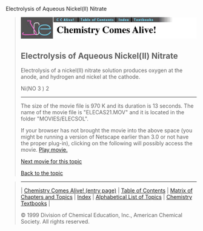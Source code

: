 





 Electrolysis of Aqueous Nickel(II) Nitrate
 



> ![Chemistry Comes Alive!](ccahead.gif)
> 
> 
> 
> 
> 
> 
> 
> 
> 
> ## Electrolysis of Aqueous Nickel(II) Nitrate
> 
> 
> 
> 
> 
> 
> 
> 
>   
> 
> 
> 
> 
> 
>  Electrolysis of a nickel(II) nitrate solution produces oxygen at the anode, 
and hydrogen and nickel at the cathode.
>  
> 
> 
> 
>  Ni(NO
>  3 
>  )
>  2 
> 
> 
> 
> 
> 
> 
> 
> 
> ---
> 
> 
>  The size of the movie file is 970 K and its duration is 13 seconds. 
The name of the movie file is "ELECAS21.MOV" 
and it is located in the folder "MOVIES/ELECSOL".
>  
> 
> 
> 
>  If your browser has not brought the movie into the above space
(you might be running a version of Netscape earlier than 3.0 or
not have the proper plug-in), clicking on the following will
possibly access the movie.
>  [Play movie.](../../MOVIES/ELECSOL/ELECAS21.MOV) 
> 
> 
> 
> 
> [Next movie for this topic](../../MVHTM/ELECSOL/ELECAS22.HTM) 
> 
> 
> 
> 
> 
> 
> 
> [Back to the topic](../../MAIN/ELECSOL/PAGE1.HTM)



> ---
> 
> 
>  |
>  [Chemistry Comes Alive! (entry page)](../../INDEX.HTM) 
>  |
>  [Table of Contents](../../CONTENTS.HTM) 
>  |
>  [Matrix of Chapters and Topics](../../MATRIX.HTM) 
>  |
>  [Index](../../WORDS.HTM) 
>  |
>  [Alphabetical List of Topics](../../ALPHATOP.HTM) 
>  |
>  [Chemistry Textbooks](../../BOOKS.HTM) 
>  |
>  
>  © 1999 Division of Chemical Education, Inc.,
American Chemical Society. All rights reserved.





